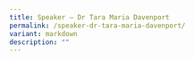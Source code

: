 ```yaml
---
title: Speaker – Dr Tara Maria Davenport
permalink: /speaker-dr-tara-maria-davenport/
variant: markdown
description: ""
---
```

